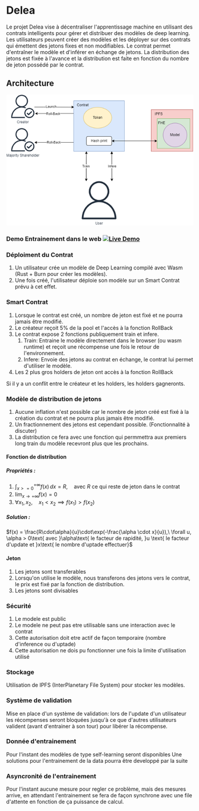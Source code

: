 # Delea

Le projet Delea vise à décentraliser l'apprentissage machine en utilisant des contrats intelligents pour gérer et distribuer des modèles de deep learning. Les utilisateurs peuvent créer des modèles et les déployer sur des contrats qui émettent des jetons fixes et non modifiables. Le contrat permet d'entraîner le modèle et d'inférer en échange de jetons. La distribution des jetons est fixée à l'avance et la distribution est faite en fonction du nombre de jeton possédé par le contrat.

## Architecture

![Architecture de Delea](Archi_globale.png)

### Demo Entrainement dans le web [![Live Demo](https://img.shields.io/badge/live-demo-brightgreen)](https://mathiskrvl.github.io/Burn-Train-web/)

### Déploiment du Contrat

1. Un utilisateur crée un modèle de Deep Learning compilé avec Wasm (Rust + Burn pour créer les modèles).
2. Une fois créé, l'utilisateur déploie son modèle sur un Smart Contrat prévu à cet effet.

### Smart Contrat

1. Lorsque le contrat est créé, un nombre de jeton est fixé et ne pourra jamais être modifié.
2. Le créateur reçoit 5% de la pool et l'accès à la fonction RollBack
3. Le contrat expose 2 fonctions publiquement train et infere.
    1. Train: Entraine le modèle directement dans le browser (ou wasm runtime) et reçoit une récompense une fois le retour de l'environnement.
    2. Infere: Envoie des jetons au contrat en échange, le contrat lui permet d'utiliser le modèle.
4. Les 2 plus gros holders de jeton ont accès à la fonction RollBack

Si il y a un conflit entre le créateur et les holders, les holders gagneronts.

### Modèle de distribution de jetons

1. Aucune inflation n'est possible car le nombre de jeton créé est fixé à la création du contrat et ne pourra plus jamais être modifié.
2. Un fractionnement des jetons est cependant possible. (Fonctionnalité à discuter)
3. La distribution ce fera avec une fonction qui permmettra aux premiers long train du modèle recevront plus que les prochains.

#### Fonction de distribution

##### Propriétés :

1. $\int_{x>=0}^{+\infty} f(x) \, dx = R,\quad\text{avec } R \text{ ce qui reste de jeton dans le contrat }$
2. $\lim_{x \to +\infty} f(x) = 0$
3. $\forall x_1, x_2,\quad x_1 < x_2 \implies f(x_1) > f(x_2)$

##### Solution :

$f(x) = \frac{R\cdot\alpha\}{u}\cdot\exp(-\frac{\alpha \cdot x}{u}),\ \forall u, \alpha > 0\text{ avec }\alpha\text{ le facteur de rapidité, }u \text{ le facteur d'update et }x\text{ le nombre d'uptade effectuer}$

#### Jeton

1. Les jetons sont transferables
2. Lorsqu'on utilise le modèle, nous transferons des jetons vers le contrat, le prix est fixé par la fonction de distribution. 
3. Les jetons sont divisables

### Sécurité

1. Le modele est public
2. Le modele ne peut pas etre utilisable sans une interaction avec le contrat
3. Cette autorisation doit etre actif de façon temporaire (nombre d'inference ou d'uptade)
4. Cette autorisation ne dois pu fonctionner une fois la limite d'utilisation utilisé

### Stockage

Utilisation de IPFS (InterPlanetary File System) pour stocker les modèles.

### Système de validation

Mise en place d'un système de validation: lors de l'update d'un utilisateur les récompenses seront bloquées jusqu'à ce que d'autres utilisateurs valident (avant d'entrainer à son tour) pour libérer la récompense.

### Donnée d'entrainement

Pour l'instant des modèles de type self-learning seront disponibles
Une solutions pour l'entrainement de la data pourra être developpé par la suite

### Asyncronité de l'entrainement

Pour l'instant aucune mesure pour regler ce problème, mais des mesures arrive,
en attendant l'entrainement se fera de façon synchrone avec une file d'attente en fonction de ça puissance de calcul.

